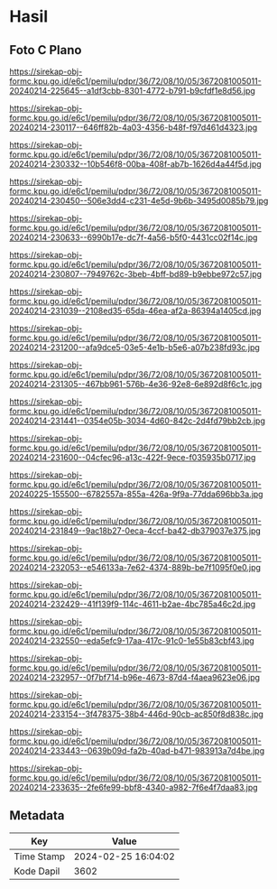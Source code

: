 # Hasil

## Foto C Plano

https://sirekap-obj-formc.kpu.go.id/e6c1/pemilu/pdpr/36/72/08/10/05/3672081005011-20240214-225645--a1df3cbb-8301-4772-b791-b9cfdf1e8d56.jpg

https://sirekap-obj-formc.kpu.go.id/e6c1/pemilu/pdpr/36/72/08/10/05/3672081005011-20240214-230117--646ff82b-4a03-4356-b48f-f97d461d4323.jpg

https://sirekap-obj-formc.kpu.go.id/e6c1/pemilu/pdpr/36/72/08/10/05/3672081005011-20240214-230332--10b546f8-00ba-408f-ab7b-1626d4a44f5d.jpg

https://sirekap-obj-formc.kpu.go.id/e6c1/pemilu/pdpr/36/72/08/10/05/3672081005011-20240214-230450--506e3dd4-c231-4e5d-9b6b-3495d0085b79.jpg

https://sirekap-obj-formc.kpu.go.id/e6c1/pemilu/pdpr/36/72/08/10/05/3672081005011-20240214-230633--6990b17e-dc7f-4a56-b5f0-4431cc02f14c.jpg

https://sirekap-obj-formc.kpu.go.id/e6c1/pemilu/pdpr/36/72/08/10/05/3672081005011-20240214-230807--7949762c-3beb-4bff-bd89-b9ebbe972c57.jpg

https://sirekap-obj-formc.kpu.go.id/e6c1/pemilu/pdpr/36/72/08/10/05/3672081005011-20240214-231039--2108ed35-65da-46ea-af2a-86394a1405cd.jpg

https://sirekap-obj-formc.kpu.go.id/e6c1/pemilu/pdpr/36/72/08/10/05/3672081005011-20240214-231200--afa9dce5-03e5-4e1b-b5e6-a07b238fd93c.jpg

https://sirekap-obj-formc.kpu.go.id/e6c1/pemilu/pdpr/36/72/08/10/05/3672081005011-20240214-231305--467bb961-576b-4e36-92e8-6e892d8f6c1c.jpg

https://sirekap-obj-formc.kpu.go.id/e6c1/pemilu/pdpr/36/72/08/10/05/3672081005011-20240214-231441--0354e05b-3034-4d60-842c-2d4fd79bb2cb.jpg

https://sirekap-obj-formc.kpu.go.id/e6c1/pemilu/pdpr/36/72/08/10/05/3672081005011-20240214-231600--04cfec96-a13c-422f-9ece-f035935b0717.jpg

https://sirekap-obj-formc.kpu.go.id/e6c1/pemilu/pdpr/36/72/08/10/05/3672081005011-20240225-155500--6782557a-855a-426a-9f9a-77dda696bb3a.jpg

https://sirekap-obj-formc.kpu.go.id/e6c1/pemilu/pdpr/36/72/08/10/05/3672081005011-20240214-231849--9ac18b27-0eca-4ccf-ba42-db379037e375.jpg

https://sirekap-obj-formc.kpu.go.id/e6c1/pemilu/pdpr/36/72/08/10/05/3672081005011-20240214-232053--e546133a-7e62-4374-889b-be7f1095f0e0.jpg

https://sirekap-obj-formc.kpu.go.id/e6c1/pemilu/pdpr/36/72/08/10/05/3672081005011-20240214-232429--41f139f9-114c-4611-b2ae-4bc785a46c2d.jpg

https://sirekap-obj-formc.kpu.go.id/e6c1/pemilu/pdpr/36/72/08/10/05/3672081005011-20240214-232550--eda5efc9-17aa-417c-91c0-1e55b83cbf43.jpg

https://sirekap-obj-formc.kpu.go.id/e6c1/pemilu/pdpr/36/72/08/10/05/3672081005011-20240214-232957--0f7bf714-b96e-4673-87d4-f4aea9623e06.jpg

https://sirekap-obj-formc.kpu.go.id/e6c1/pemilu/pdpr/36/72/08/10/05/3672081005011-20240214-233154--3f478375-38b4-446d-90cb-ac850f8d838c.jpg

https://sirekap-obj-formc.kpu.go.id/e6c1/pemilu/pdpr/36/72/08/10/05/3672081005011-20240214-233443--0639b09d-fa2b-40ad-b471-983913a7d4be.jpg

https://sirekap-obj-formc.kpu.go.id/e6c1/pemilu/pdpr/36/72/08/10/05/3672081005011-20240214-233635--2fe6fe99-bbf8-4340-a982-7f6e4f7daa83.jpg


## Metadata

| Key        | Value               |
| ---------- | ------------------- |
| Time Stamp | 2024-02-25 16:04:02 |
| Kode Dapil | 3602                |



